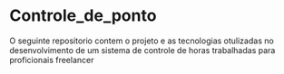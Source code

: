 # Controle_de_ponto
O seguinte repositorio contem o projeto e as tecnologias otulizadas no desenvolvimento de um sistema de controle de horas trabalhadas para proficionais freelancer
